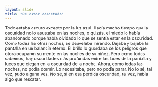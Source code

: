 ```yaml
---
layout: slide
title: "De estar conectado"
---
```

Todo estaba oscuro excepto por la luz azul. Hacía mucho tiempo que la oscuridad no lo asustaba en las noches, o quizás, el miedo lo había abandonado porque había olvidado lo que se sentía estar en la oscuridad. Como todas las otras noches, se desvelaba mirando. Bajaba y bajaba la pantalla en un balancín eterno. El brillo lo guardaba de los peligros que otora ocuparon su mente en las noches de su niñez. Pero como todos sabemos, hay oscuridades más profundas entre las luces de la pantalla y luces que ciegan en la oscuridad de la noche. Ahora, como todas las noches, no podía dormir. Lo necesitaba, pero no podía parar. No lo sé, tal vez, pudo alguna vez. No sé, si en esa perdida oscuridad, tal vez, había algo que rescatar.
